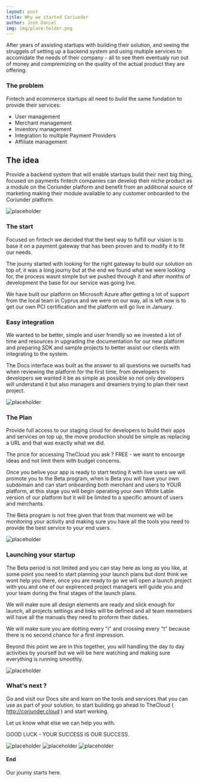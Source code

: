 ```yaml
---
layout: post
title: Why we started Coriunder
author: Josh Daniel
img: img/place-holder.png
---
```




After years of assisting startups with building their solution, and seeing the struggels of setting up a backend system and using multiple services to accomidate the needs of their company - all to see them eventualy run out of money and compremizing on the quality of the actual product they are offering. 

### The problem

Fintech and ecommerce startups all need to build the same fundation to provide their services: 

* User management
* Merchant management
* Inventory management
* Integration to multiple Payment Providers
* Affiliate management

## The idea

Provide a backend system that will enable startups build their next big thing, focused on payments fintech companies can develop their niche product as a module on the Coriunder platform and benefit from an additional source of marketing making their module available to any customer onboarded to the Coriunder platform.

![placeholder](http://blog.coriunder.com/img/place-holder.png "Medium example image")

### The start

Focused on fintech we decided that the best way to fulfill our vision is to base it on a payment gateway that has been proven and to modify it to fit our needs. 

The journy started with looking for the right gateway to build our solution on top of, it was a long journy but at the end we found what we were looking for, the process wasnt simple but we pushed through it and after months of development the base for our service was going live.

We have built our platform on Microsoft Azure after getting a lot of support from the local team in Cyprus and we were on our way, all is left now is to get our own PCI certification and the platform will go live in January.

### Easy integration

We wanted to be better, simple and user friendly so we invested a lot of time and resources in upgrading the documentation for our new platform and preparing SDK and sample projects to better assist our clients with integrating to the system.

The Docs interface was built as the answer to all questions we ourselfs had when reviewing the platform for the first time, from developers to developers we wanted it be as simple as possible so not only developers will understand it but also managers and dreamers trying to plan their next project.

![placeholder](http://blog.coriunder.com/img/place-holder.png "Medium example image")

### The Plan 

Provide full access to our staging cloud for developers to build their apps and services on top up, the move production should be simple as replacing a URL and that was exactly what we did. 

The price for accessing TheCloud you ask ? FREE - we want to encourge ideas and not limit them with budget concerns. 

Once you belive your app is ready to start testing it with live users we will promote you to the Beta program, when is Beta you will have your own subdomain and can start onboarding both merchant and users to YOUR platform, at this stage you will begin operating your own White Lable version of our platform but it will be limited to a specific amount of users and merchants. 

The Beta program is not free given that from that moment we will be monitoring your activity and making sure you have all the tools you need to provide the best service to your end users. 

![placeholder](http://blog.coriunder.com/img/place-holder.png "Medium example image")

### Launching your startup

The Beta period is not limited and you can stay here as long as you like, at some point you need to start planning your launch plans but dont think we wont help you there, once you are ready to go we will open a launch project with you and one of our expirenced project managers will guide you and your team during the final stages of the launch plans. 

We will make sure all design elements are ready and slick enough for launch, all projects settings and links will be defined and all team memebers will have all the manuals they need to proform their duties. 

We will make sure you are dotting every "i" and crossing every "t" because there is no second chance for a first impression. 

Beyond this point we are in this together, you will handling the day to day activities by yourself but we will be here watching and making sure everything is running smoothly.  

![placeholder](http://blog.coriunder.com/img/place-holder.png "Medium example image")

### What's next ? 

Go and visit our Docs site and learn on the tools and services that you can use as part of your solution, to start building go ahead to TheCloud ( http://coriunder.cloud )  and start working.

Let us know what else we can help you with.

GOOD LUCK - YOUR SUCCESS IS OUR SUCCESS. 

![placeholder](http://placehold.it/800x400 "Large example image")
![placeholder](http://placehold.it/400x200 "Medium example image")
![placeholder](http://placehold.it/200x200 "Small example image")


#### End

Our journy starts here.